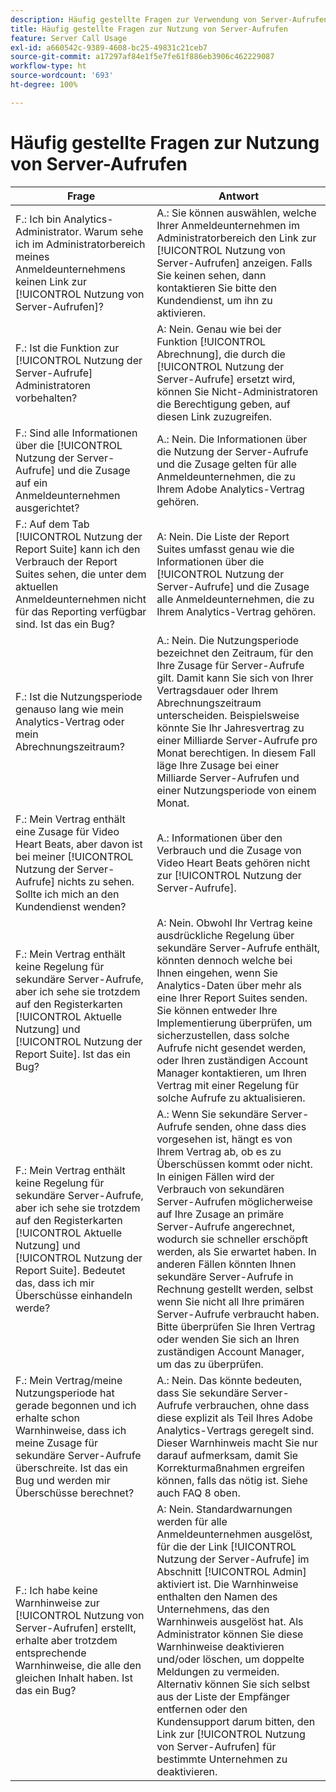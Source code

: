 ```yaml
---
description: Häufig gestellte Fragen zur Verwendung von Server-Aufrufen in Adobe Analytics
title: Häufig gestellte Fragen zur Nutzung von Server-Aufrufen
feature: Server Call Usage
exl-id: a660542c-9389-4608-bc25-49831c21ceb7
source-git-commit: a17297af84e1f5e7fe61f886eb3906c462229087
workflow-type: ht
source-wordcount: '693'
ht-degree: 100%

---
```


# Häufig gestellte Fragen zur Nutzung von Server-Aufrufen

| Frage | Antwort |
|--- |--- |
| F.: Ich bin Analytics-Administrator. Warum sehe ich im Administratorbereich meines Anmeldeunternehmens keinen Link zur [!UICONTROL Nutzung von Server-Aufrufen]? | A.: Sie können auswählen, welche Ihrer Anmeldeunternehmen im Administratorbereich den Link zur [!UICONTROL Nutzung von Server-Aufrufen] anzeigen. Falls Sie keinen sehen, dann kontaktieren Sie bitte den Kundendienst, um ihn zu aktivieren. |
| F.: Ist die Funktion zur [!UICONTROL Nutzung der Server-Aufrufe] Administratoren vorbehalten? | A: Nein. Genau wie bei der Funktion [!UICONTROL Abrechnung], die durch die [!UICONTROL Nutzung der Server-Aufrufe] ersetzt wird, können Sie Nicht-Administratoren die Berechtigung geben, auf diesen Link zuzugreifen. |
| F.: Sind alle Informationen über die [!UICONTROL Nutzung der Server-Aufrufe] und die Zusage auf ein Anmeldeunternehmen ausgerichtet? | A.: Nein. Die Informationen über die Nutzung der Server-Aufrufe und die Zusage gelten für alle Anmeldeunternehmen, die zu Ihrem Adobe Analytics-Vertrag gehören. |
| F.: Auf dem Tab [!UICONTROL Nutzung der Report Suite] kann ich den Verbrauch der Report Suites sehen, die unter dem aktuellen Anmeldeunternehmen nicht für das Reporting verfügbar sind. Ist das ein Bug? | A: Nein. Die Liste der Report Suites umfasst genau wie die Informationen über die [!UICONTROL Nutzung der Server-Aufrufe] und die Zusage alle Anmeldeunternehmen, die zu Ihrem Analytics-Vertrag gehören. |
| F.: Ist die Nutzungsperiode genauso lang wie mein Analytics-Vertrag oder mein Abrechnungszeitraum? | A.: Nein. Die Nutzungsperiode bezeichnet den Zeitraum, für den Ihre Zusage für Server-Aufrufe gilt. Damit kann Sie sich von Ihrer Vertragsdauer oder Ihrem Abrechnungszeitraum unterscheiden. Beispielsweise könnte Sie Ihr Jahresvertrag zu einer Milliarde Server-Aufrufe pro Monat berechtigen. In diesem Fall läge Ihre Zusage bei einer Milliarde Server-Aufrufen und einer Nutzungsperiode von einem Monat. |
| F.: Mein Vertrag enthält eine Zusage für Video Heart Beats, aber davon ist bei meiner [!UICONTROL Nutzung der Server-Aufrufe] nichts zu sehen. Sollte ich mich an den Kundendienst wenden? | A.: Informationen über den Verbrauch und die Zusage von Video Heart Beats gehören nicht zur [!UICONTROL Nutzung der Server-Aufrufe]. |
| F.: Mein Vertrag enthält keine Regelung für sekundäre Server-Aufrufe, aber ich sehe sie trotzdem auf den Registerkarten [!UICONTROL Aktuelle Nutzung] und [!UICONTROL Nutzung der Report Suite]. Ist das ein Bug? | A: Nein. Obwohl Ihr Vertrag keine ausdrückliche Regelung über sekundäre Server-Aufrufe enthält, könnten dennoch welche bei Ihnen eingehen, wenn Sie Analytics-Daten über mehr als eine Ihrer Report Suites senden. Sie können entweder Ihre Implementierung überprüfen, um sicherzustellen, dass solche Aufrufe nicht gesendet werden, oder Ihren zuständigen Account Manager kontaktieren, um Ihren Vertrag mit einer Regelung für solche Aufrufe zu aktualisieren. |
| F.: Mein Vertrag enthält keine Regelung für sekundäre Server-Aufrufe, aber ich sehe sie trotzdem auf den Registerkarten [!UICONTROL Aktuelle Nutzung] und [!UICONTROL Nutzung der Report Suite]. Bedeutet das, dass ich mir Überschüsse einhandeln werde? | A.: Wenn Sie sekundäre Server-Aufrufe senden, ohne dass dies vorgesehen ist, hängt es von Ihrem Vertrag ab, ob es zu Überschüssen kommt oder nicht. In einigen Fällen wird der Verbrauch von sekundären Server-Aufrufen möglicherweise auf Ihre Zusage an primäre Server-Aufrufe angerechnet, wodurch sie schneller erschöpft werden, als Sie erwartet haben. In anderen Fällen könnten Ihnen sekundäre Server-Aufrufe in Rechnung gestellt werden, selbst wenn Sie nicht all Ihre primären Server-Aufrufe verbraucht haben. Bitte überprüfen Sie Ihren Vertrag oder wenden Sie sich an Ihren zuständigen Account Manager, um das zu überprüfen. |
| F.: Mein Vertrag/meine Nutzungsperiode hat gerade begonnen und ich erhalte schon Warnhinweise, dass ich meine Zusage für sekundäre Server-Aufrufe überschreite. Ist das ein Bug und werden mir Überschüsse berechnet? | A.: Nein. Das könnte bedeuten, dass Sie sekundäre Server-Aufrufe verbrauchen, ohne dass diese explizit als Teil Ihres Adobe Analytics-Vertrags geregelt sind. Dieser Warnhinweis macht Sie nur darauf aufmerksam, damit Sie Korrekturmaßnahmen ergreifen können, falls das nötig ist. Siehe auch FAQ 8 oben. |
| F.: Ich habe keine Warnhinweise zur [!UICONTROL Nutzung von Server-Aufrufen] erstellt, erhalte aber trotzdem entsprechende Warnhinweise, die alle den gleichen Inhalt haben. Ist das ein Bug? | A: Nein. Standardwarnungen werden für alle Anmeldeunternehmen ausgelöst, für die der Link [!UICONTROL Nutzung der Server-Aufrufe] im Abschnitt [!UICONTROL Admin] aktiviert ist. Die Warnhinweise enthalten den Namen des Unternehmens, das den Warnhinweis ausgelöst hat. Als Administrator können Sie diese Warnhinweise deaktivieren und/oder löschen, um doppelte Meldungen zu vermeiden. Alternativ können Sie sich selbst aus der Liste der Empfänger entfernen oder den Kundensupport darum bitten, den Link zur [!UICONTROL Nutzung von Server-Aufrufen] für bestimmte Unternehmen zu deaktivieren. |
